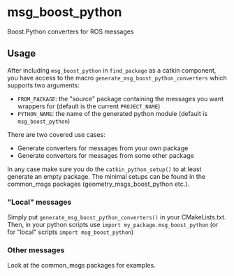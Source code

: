 # msg_boost_python

Boost.Python converters for ROS messages

## Usage

After including `msg_boost_python` in `find_package` as a catkin component, you
have access to the macro `generate_msg_boost_python_converters` which supports
two arguments:
* `FROM_PACKAGE`: the "source" package containing the messages you want wrappers for (default is the current `PROJECT_NAME`)
* `PYTHON_NAME`: the name of the generated python module (default is `msg_boost_python`)

There are two covered use cases:
* Generate converters for messages from your own package
* Generate converters for messages from some other package

In any case make sure you do the `catkin_python_setup()` to at least generate an
empty package. The minimal setups can be found in the common_msgs packages
(geometry_msgs_boost_python etc.).

### "Local" messages
Simply put `generate_msg_boost_python_converters()` in your CMakeLists.txt.
Then, in your python scripts use `import my_package.msg_boost_python` (or for "local" scripts `import msg_boost_python`)

### Other messages
Look at the common_msgs packages for examples.
